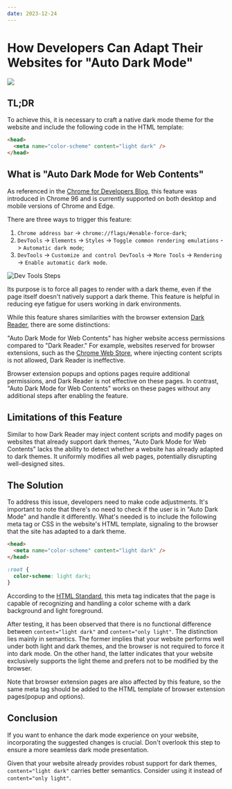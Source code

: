 ```yaml
---
date: 2023-12-24
---
```


# How Developers Can Adapt Their Websites for "Auto Dark Mode"

![](/img/2023-12-24-18-25.webp)

## TL;DR

To achieve this, it is necessary to craft a native dark mode theme for the website and include the following code in the HTML template:

```html
<head>
  <meta name="color-scheme" content="light dark" />
</head>
```

## What is "Auto Dark Mode for Web Contents"

As referenced in the [Chrome for Developers Blog](https://developer.chrome.com/blog/auto-dark-theme), this feature was introduced in Chrome 96 and is currently supported on both desktop and mobile versions of Chrome and Edge.

There are three ways to trigger this feature:

1. `Chrome address bar` -> `chrome://flags/#enable-force-dark`;
2. `DevTools` -> `Elements` -> `Styles` -> `Toggle common rendering emulations` -> `Automatic dark mode`;
3. `DevTools` -> `Customize and control DevTools` -> `More Tools` -> `Rendering` -> `Enable automatic dark mode`.

![Dev Tools Steps](/img/2023-12-24-17-35.webp)

Its purpose is to force all pages to render with a dark theme, even if the page itself doesn't natively support a dark theme. This feature is helpful in reducing eye fatigue for users working in dark environments.

While this feature shares similarities with the browser extension [Dark Reader](https://darkreader.org/), there are some distinctions:

"Auto Dark Mode for Web Contents" has higher website access permissions compared to "Dark Reader." For example, websites reserved for browser extensions, such as the [Chrome Web Store](https://chromewebstore.google.com/), where injecting content scripts is not allowed, Dark Reader is ineffective.

Browser extension popups and options pages require additional permissions, and Dark Reader is not effective on these pages. In contrast, "Auto Dark Mode for Web Contents" works on these pages without any additional steps after enabling the feature.

## Limitations of this Feature

Similar to how Dark Reader may inject content scripts and modify pages on websites that already support dark themes, "Auto Dark Mode for Web Contents" lacks the ability to detect whether a website has already adapted to dark themes. It uniformly modifies all web pages, potentially disrupting well-designed sites.

## The Solution

To address this issue, developers need to make code adjustments. It's important to note that there's no need to check if the user is in "Auto Dark Mode" and handle it differently. What's needed is to include the following meta tag or CSS in the website's HTML template, signaling to the browser that the site has adapted to a dark theme.

```html
<head>
  <meta name="color-scheme" content="light dark" />
</head>
```

```css
:root {
  color-scheme: light dark;
}
```

According to the [HTML Standard](https://html.spec.whatwg.org/multipage/semantics.html#meta-color-scheme), this meta tag indicates that the page is capable of recognizing and handling a color scheme with a dark background and light foreground.

After testing, it has been observed that there is no functional difference between `content="light dark"` and `content="only light"`. The distinction lies mainly in semantics. The former implies that your website performs well under both light and dark themes, and the browser is not required to force it into dark mode. On the other hand, the latter indicates that your website exclusively supports the light theme and prefers not to be modified by the browser.

Note that browser extension pages are also affected by this feature, so the same meta tag should be added to the HTML template of browser extension pages(popup and options).

## Conclusion

If you want to enhance the dark mode experience on your website, incorporating the suggested changes is crucial. Don't overlook this step to ensure a more seamless dark mode presentation.

Given that your website already provides robust support for dark themes, `content="light dark"` carries better semantics. Consider using it instead of `content="only light"`.
